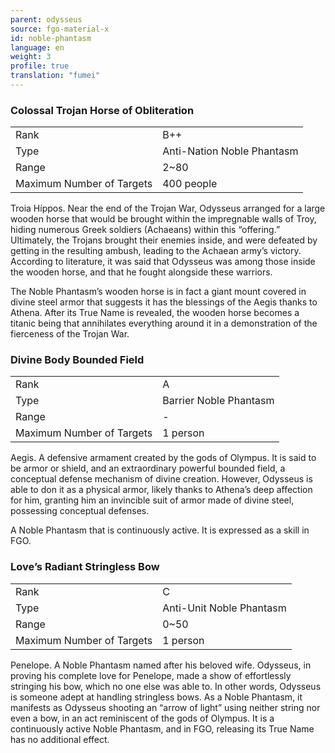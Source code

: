 ```yaml
---
parent: odysseus
source: fgo-material-x
id: noble-phantasm
language: en
weight: 3
profile: true
translation: "fumei"
---
```


### Colossal Trojan Horse of Obliteration

<table>
  <tr><td>Rank</td><td>B++</td></tr>
  <tr><td>Type</td><td>Anti-Nation Noble Phantasm</td></tr>
  <tr><td>Range</td><td>2~80</td></tr>
  <tr><td>Maximum Number of Targets</td><td>400 people</td></tr>
</table>

Troia Híppos.
Near the end of the Trojan War, Odysseus arranged for a large wooden horse that would be brought within the impregnable walls of Troy, hiding numerous Greek soldiers (Achaeans) within this “offering.” Ultimately, the Trojans brought their enemies inside, and were defeated by getting in the resulting ambush, leading to the Achaean army’s victory. According to literature, it was said that Odysseus was among those inside the wooden horse, and that he fought alongside these warriors.

The Noble Phantasm’s wooden horse is in fact a giant mount covered in divine steel armor that suggests it has the blessings of the Aegis thanks to Athena. After its True Name is revealed, the wooden horse becomes a titanic being that annihilates everything around it in a demonstration of the fierceness of the Trojan War.

### Divine Body Bounded Field

<table>
  <tr><td>Rank</td><td>A</td></tr>
  <tr><td>Type</td><td>Barrier Noble Phantasm</td></tr>
  <tr><td>Range</td><td>-</td></tr>
  <tr><td>Maximum Number of Targets</td><td>1 person</td></tr>
</table>

Aegis.
A defensive armament created by the gods of Olympus. It is said to be armor or shield, and an extraordinary powerful bounded field, a conceptual defense mechanism of divine creation. However, Odysseus is able to don it as a physical armor, likely thanks to Athena’s deep affection for him, granting him an invincible suit of armor made of divine steel, possessing conceptual defenses.

A Noble Phantasm that is continuously active.
It is expressed as a skill in FGO.

### Love’s Radiant Stringless Bow

<table>
  <tr><td>Rank</td><td>C</td></tr>
  <tr><td>Type</td><td>Anti-Unit Noble Phantasm</td></tr>
  <tr><td>Range</td><td>0~50</td></tr>
  <tr><td>Maximum Number of Targets</td><td>1 person</td></tr>
</table>

Penelope.
A Noble Phantasm named after his beloved wife.
Odysseus, in proving his complete love for Penelope, made a show of effortlessly stringing his bow, which no one else was able to. In other words, Odysseus is someone adept at handling stringless bows.
As a Noble Phantasm, it manifests as Odysseus shooting an “arrow of light” using neither string nor even a bow, in an act reminiscent of the gods of Olympus.
It is a continuously active Noble Phantasm, and in FGO, releasing its True Name has no additional effect.
